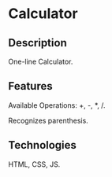 # Calculator

## Description

One-line Calculator.

## Features

Available Operations: +, -, *, /.

Recognizes parenthesis.

## Technologies

HTML, CSS, JS.